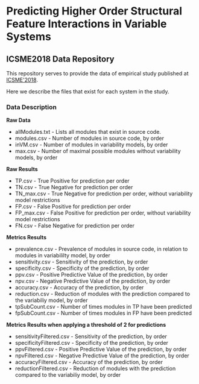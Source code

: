 # Predicting Higher Order Structural Feature Interactions in Variable Systems

## ICSME2018 Data Repository

This repository serves to provide the data of empirical study published at [ICSME'2018](https://icsme2018.github.io/index.html).

Here we describe the files that exist for each system in the study.

### Data Description

**Raw Data**
- allModules.txt - Lists all modules that exist in source code.
- modules.csv - Number of modules in source code, by order
- inVM.csv - Number of modules in variability models, by order
- max.csv - Number of maximal possible modules without variability models, by order

**Raw Results**
- TP.csv - True Positive for prediction per order
- TN.csv - True Negative for prediction per order
- TN_max.csv - True Negative for prediction per order, without variability model restrictions
- FP.csv - False Positive for prediction per order
- FP_max.csv - False Positive for prediction per order, without variability model restrictions
- FN.csv - False Negative for prediction per order

**Metrics Results**
- prevalence.csv - Prevalence of modules in source code, in relation to modules in variabililty model, by order
- sensitivity.csv - Sensitivity of the prediction, by order
- specificity.csv - Specificity of the prediction, by order
- ppv.csv - Positive Predictive Value of the prediction, by order
- npv.csv - Negative Predictive Value of the prediction, by order
- accuracy.csv - Accuracy of the prediction, by order
- reduction.csv - Reduction of modules with the prediction compared to the variabiliy model, by order
- tpSubCount.csv - Number of times modules in TP have been predicted 
- fpSubCount.csv - Number of times modules in FP have been predicted 

**Metrics Results when applying a threshold of 2 for predictions**
- sensitivityFiltered.csv - Sensitivity of the prediction, by order
- specificityFiltered.csv - Specificity of the prediction, by order
- ppvFiltered.csv - Positive Predictive Value of the prediction, by order
- npvFiltered.csv - Negative Predictive Value of the prediction, by order
- accuracyFiltered.csv - Accuracy of the prediction, by order
- reductionFiltered.csv - Reduction of modules with the prediction compared to the variabiliy model, by order


